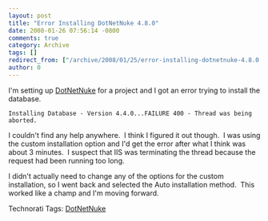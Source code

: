 ```yaml
---
layout: post
title: "Error Installing DotNetNuke 4.8.0"
date: 2008-01-26 07:56:14 -0800
comments: true
category: Archive
tags: []
redirect_from: ["/archive/2008/01/25/error-installing-dotnetnuke-4.8.0.aspx/"]
author: 0
---
```

<!-- more -->
<p>I'm setting up <a href="http://www.dotnetnuke.com/" target="_blank">DotNetNuke</a> for a project and I got an error trying to install the database.</p>  <p><code>Installing Database - Version 4.4.0...FAILURE 400 - Thread was being aborted.</code></p>  <p>I couldn't find any help anywhere.  I think I figured it out though.  I was using the custom installation option and I'd get the error after what I think was about 3 minutes.  I suspect that IIS was terminating the thread because the request had been running too long.</p>  <p>I didn't actually need to change any of the options for the custom installation, so I went back and selected the Auto installation method.  This worked like a champ and I'm moving forward.</p>  <div class="wlWriterSmartContent" id="scid:0767317B-992E-4b12-91E0-4F059A8CECA8:99d456b4-845d-49e0-9782-af5456320b3c" style="padding-right: 0px; display: inline; padding-left: 0px; padding-bottom: 0px; margin: 0px; padding-top: 0px">Technorati Tags: <a href="http://technorati.com/tags/DotNetNuke" rel="tag">DotNetNuke</a></div>

